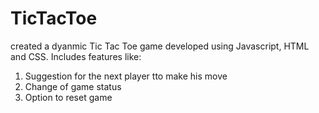# TicTacToe

created a dyanmic Tic Tac Toe game developed using Javascript, HTML and CSS.
Includes features like:
  1. Suggestion for the next player tto make his move
  2. Change of game status
  3. Option to reset game
